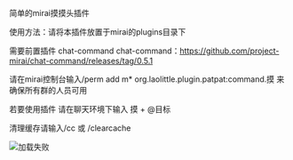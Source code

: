 简单的mirai摸摸头插件

使用方法：请将本插件放置于mirai的plugins目录下

需要前置插件 chat-command
chat-command：https://github.com/project-mirai/chat-command/releases/tag/0.5.1

请在mirai控制台输入/perm add m* org.laolittle.plugin.patpat:command.摸 来确保所有群的人员可用

若要使用插件 请在聊天环境下输入 摸 + @目标

清理缓存请输入/cc 或 /clearcache

![加载失败](https://gitee.com/laolittle/pat-pat/raw/master/usage.gif)